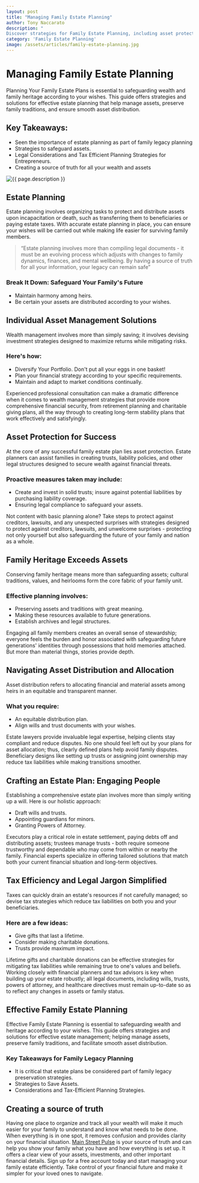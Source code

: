 ```yaml
---
layout: post
title: "Managing Family Estate Planning"
author: Tony Naccarato
description: "
Discover strategies for Family Estate Planning, including asset protection, wealth management, and tax efficiency. Protect your legacy with our expert guide."
category: 'Family Estate Planning'
image: /assets/articles/family-estate-planning.jpg
---
```

<h1>Managing Family Estate Planning</h1>
<p>Planning Your Family Estate Plans is essential to safeguarding wealth and family heritage according to your wishes. This guide offers strategies and solutions for effective estate planning that help manage assets, preserve family traditions, and ensure smooth asset distribution.</p>

<h2>Key Takeaways:</h2>
<ul>
    <li>Seen the importance of estate planning as part of family legacy planning</li>
    <li>Strategies to safeguard assets.</li>
    <li>Legal Considerations and Tax Efficient Planning Strategies for Entrepreneurs.</li>
    <li>Creating a source of truth for all your wealth and assets</li>
</ul>
<p><img src="{{ page.image }}" alt="{{ page.description }}" class="img-fluid"></p>
<h2>Estate Planning</h2>
<p>Estate planning involves organizing tasks to protect and distribute assets upon incapacitation or death, such as transferring them to beneficiaries or paying estate taxes. With accurate estate planning in place, you can ensure your wishes will be carried out while making life easier for surviving family members.</p>

<blockquote>
    “Estate planning involves more than compiling legal documents - it must be an evolving process which adjusts with changes to family dynamics, finances, and mental wellbeing. By having a source of truth for all your information, your legacy can remain safe”
</blockquote>

<h3>Break It Down: Safeguard Your Family's Future</h3>
<ul>
    <li>Maintain harmony among heirs.</li>
    <li>Be certain your assets are distributed according to your wishes.</li>
</ul>

<h2>Individual Asset Management Solutions</h2>
<p>Wealth management involves more than simply saving; it involves devising investment strategies designed to maximize returns while mitigating risks.</p>

<h3>Here's how:</h3>
<ul>
    <li>Diversify Your Portfolio. Don't put all your eggs in one basket!</li>
    <li>Plan your financial strategy according to your specific requirements.</li>
    <li>Maintain and adapt to market conditions continually.</li>
</ul>

<p>Experienced professional consultation can make a dramatic difference when it comes to wealth management strategies that provide more comprehensive financial security, from retirement planning and charitable giving plans, all the way through to creating long-term stability plans that work effectively and satisfyingly.</p>

<h2>Asset Protection for Success</h2>
<p>At the core of any successful family estate plan lies asset protection. Estate planners can assist families in creating trusts, liability policies, and other legal structures designed to secure wealth against financial threats.</p>

<h3>Proactive measures taken may include:</h3>
<ul>
    <li>Create and invest in solid trusts; insure against potential liabilities by purchasing liability coverage.</li>
    <li>Ensuring legal compliance to safeguard your assets.</li>
</ul>

<p>Not content with basic planning alone? Take steps to protect against creditors, lawsuits, and any unexpected surprises with strategies designed to protect against creditors, lawsuits, and unwelcome surprises - protecting not only yourself but also safeguarding the future of your family and nation as a whole.</p>

<h2>Family Heritage Exceeds Assets</h2>
<p>Conserving family heritage means more than safeguarding assets; cultural traditions, values, and heirlooms form the core fabric of your family unit.</p>

<h3>Effective planning involves:</h3>
<ul>
    <li>Preserving assets and traditions with great meaning.</li>
    <li>Making these resources available to future generations.</li>
    <li>Establish archives and legal structures.</li>
</ul>

<p>Engaging all family members creates an overall sense of stewardship; everyone feels the burden and honor associated with safeguarding future generations' identities through possessions that hold memories attached. But more than material things, stories provide depth.</p>

<h2>Navigating Asset Distribution and Allocation</h2>
<p>Asset distribution refers to allocating financial and material assets among heirs in an equitable and transparent manner.</p>

<h3>What you require:</h3>
<ul>
    <li>An equitable distribution plan.</li>
    <li>Align wills and trust documents with your wishes.</li>
</ul>

<p>Estate lawyers provide invaluable legal expertise, helping clients stay compliant and reduce disputes. No one should feel left out by your plans for asset allocation; thus, clearly defined plans help avoid family disputes. Beneficiary designs like setting up trusts or assigning joint ownership may reduce tax liabilities while making transitions smoother.</p>

<h2>Crafting an Estate Plan: Engaging People</h2>
<p>Establishing a comprehensive estate plan involves more than simply writing up a will. Here is our holistic approach:</p>
<ul>
    <li>Draft wills and trusts.</li>
    <li>Appointing guardians for minors.</li>
    <li>Granting Powers of Attorney.</li>
</ul>

<p>Executors play a critical role in estate settlement, paying debts off and distributing assets; trustees manage trusts - both require someone trustworthy and dependable who may come from within or nearby the family. Financial experts specialize in offering tailored solutions that match both your current financial situation and long-term objectives.</p>

<h2>Tax Efficiency and Legal Jargon Simplified</h2>
<p>Taxes can quickly drain an estate's resources if not carefully managed; so devise tax strategies which reduce tax liabilities on both you and your beneficiaries.</p>

<h3>Here are a few ideas:</h3>
<ul>
    <li>Give gifts that last a lifetime.</li>
    <li>Consider making charitable donations.</li>
    <li>Trusts provide maximum impact.</li>
</ul>

<p>Lifetime gifts and charitable donations can be effective strategies for mitigating tax liabilities while remaining true to one's values and beliefs. Working closely with financial planners and tax advisors is key when building up your estate robustly; all legal documents, including wills, trusts, powers of attorney, and healthcare directives must remain up-to-date so as to reflect any changes in assets or family status.</p>

<h2>Effective Family Estate Planning</h2>
<p>Effective Family Estate Planning is essential to safeguarding wealth and heritage according to your wishes. This guide offers strategies and solutions for effective estate management; helping manage assets, preserve family traditions, and facilitate smooth asset distribution.</p>

<h3>Key Takeaways for Family Legacy Planning</h3>
<ul>
    <li>It is critical that estate plans be considered part of family legacy preservation strategies.</li>
    <li>Strategies to Save Assets.</li>
    <li>Considerations and Tax-Efficient Planning Strategies.</li>
</ul>

<h2>Creating a source of truth</h2>
<p>Having one place to organize and track all your wealth will make it much easier for your family to understand and know what needs to be done. When everything is in one spot, it removes confusion and provides clarity on your financial situation. <a href="https://mainstreetpulse.com/">Main Street Pulse</a> is your source of truth and can help you show your family what you have and how everything is set up. It offers a clear view of your assets, investments, and other important financial details. Sign up for a free account today and start managing your family estate efficiently. Take control of your financial future and make it simpler for your loved ones to navigate.</p>